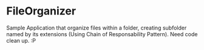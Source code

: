 FileOrganizer
=============

Sample Application that organize files within a folder, creating subfolder named by its extensions (Using Chain of Responsability Pattern).
Need code clean up. :P
